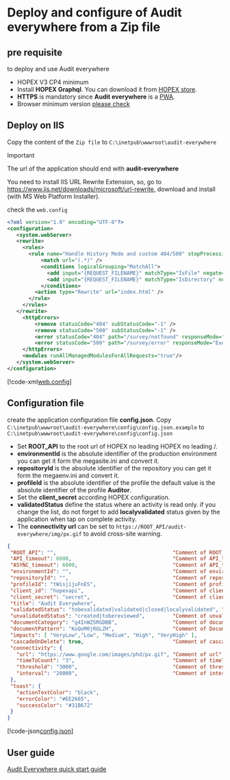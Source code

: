 # Deploy and configure of **Audit everywhere** from a Zip file

## pre requisite

to deploy and use Audit everywhere

- HOPEX V3 CP4 minimum
- Install **HOPEX Graphql**. You can download it from [HOPEX store](https://community.mega.com/t5/HOPEX-Store/GraphQL-REST-API/td-p/21381).
- **HTTPS** is mandatory since **Audit everywhere** is a [PWA](https://developers.google.com/web/ilt/pwa/introduction-to-progressive-web-app-architectures).
- Browser minimum version [please check](https://caniuse.com/#feat=serviceworkers)

## Deploy on IIS  

Copy the content of the `Zip file` to `C:\inetpub\wwwroot\audit-everywhere`

>[!IMPORTANT]
>The url of the application should end with **audit-everywhere**
>

You need to install IIS URL Rewrite Extension, so, go to <https://www.iis.net/downloads/microsoft/url-rewrite>, download and install (with MS Web Platform Installer).

check the `web.config`

 ```xml
<?xml version="1.0" encoding="UTF-8"?>
<configuration>
    <system.webServer>
    <rewrite>
      <rules>
        <rule name="Handle History Mode and custom 404/500" stopProcessing="true">
            <match url="(.*)" />
            <conditions logicalGrouping="MatchAll">
              <add input="{REQUEST_FILENAME}" matchType="IsFile" negate="true" />
              <add input="{REQUEST_FILENAME}" matchType="IsDirectory" negate="true" />
            </conditions>
          <action type="Rewrite" url="index.html" />
        </rule>
      </rules>
    </rewrite>
      <httpErrors>
          <remove statusCode="404" subStatusCode="-1" />
          <remove statusCode="500" subStatusCode="-1" />
          <error statusCode="404" path="/survey/notfound" responseMode="ExecuteURL" />
          <error statusCode="500" path="/survey/error" responseMode="ExecuteURL" />
      </httpErrors>
      <modules runAllManagedModulesForAllRequests="true"/>
    </system.webServer>
</configuration>
```

[!code-xml[web.config](..\public\web.config)]

## Configuration file

create the application configuration file **config.json**. Copy `C:\inetpub\wwwroot\audit-everywhere\config\config.json.example` to `C:\inetpub\wwwroot\audit-everywhere\config\config.json`

- Set **ROOT_API** to the root url of HOPEX no leading HOPEX no leading /.
- **environmentId** is the absolute identifier of the production environment you can get it form the megasite.ini and convert it.
- **repositoryId** is the absolute identifier of the repository you can get it form the megaenv.ini and convert it.
- **profileId** is the absolute identifier of the profile the default value is the absolute identifier of the profile **Auditor**.
- Set the **client_secret** according HOPEX configuration.
- **validatedStatus** define the status where an activity is read only.
if you change the list, do not forget to add **localyvalidated** status given by the application when tap on complete activity.
- The **connectivity url** can be set to `https://ROOT_API/audit-everywhere/img/px.gif` to avoid cross-site warning.

 ```json
{
  "ROOT_API": "",                                      "Comment of ROOT_API":     " root url of HOPEX no leading HOPEX no leading /",
  "API_timeout": 6000,                                 "Comment of API_timeout":  " Limit of time in ms, where the application switches to offline mode 0 will ignore",
  "ASYNC_timeout": 6000,                               "Comment of API_timeout":  " Limit of time in ms, where the API waits to give a response or a job ID",
  "environmentId": "",                                 "Comment of environmentId":" Absolute identifier of the environment see megasite.ini and convert it",
  "repositoryId": "",                                  "Comment of repositoryId": " Absolute identifier of the repository  see megaenv.ini and convert it",
  "profileId": "tWisjijuFnES",                         "Comment of profileId":    " Absolute identifier of the Auditor profile",
  "client_id": "hopexapi",                             "Comment of client_id":    " Authentication Client Id",
  "client_secret": "secret",                           "Comment of client_secret":" Authentication Client secret Set the secret of hopexapi check HOPEX configuration",
  "title": "Audit Everywhere",
  "validatedStatus": "tobevalidated|validated|closed|localyvalidated", "Comment of validatedStatus":" Values to be separated by the '|' character, localyvalidated manage the local completion",
  "unvalidatedStatus": "created|tobereviewed",         "Comment of unvalidatedStatus":" Values to be separated by the '|' character",
  "documentCategory": "g4InWZSRGDBB",                  "Comment of documentCategory":  "IdAbs of document Category: audit evidences",
  "documentPattern": "KoQoM0jRGLZH",                   "Comment of DocumentPattern":   "IdAbs of document Pattern: audit evidences",
  "impacts": [ "VeryLow","Low", "Medium", "High", "VeryHigh" ],
  "cascadeOnDelete": true,                             "Comment of cascadeOnDelete": "Either delete operation should work in cascade or not",
  "connectivity": {
    "url": "https://www.google.com/images/phd/px.gif", "Comment of url":         "URL to ping in order to determine the network connectivity",
    "timeToCount": "3",                                "Comment of timeToCount": "The number of time we repeat the operation",
    "threshold": "3000",                               "Comment of threshold":   "The threshold at which we decide to be offline",
    "interval": "20000",                               "Comment of interval":    "The time between each repetition"
  },
  "toast": {
    "actionTextColor": "black",
    "errorColor": "#EE2665",
    "successColor": "#31B672"
  }
}
 ```

[!code-json[config.json](..\public\config\config.json.example)]

## User guide

[Audit Everywhere quick start guide](README.md)
